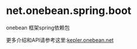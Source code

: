 # net.onebean.spring.boot
onebean 框架spring依赖包



更多介绍和API请参考这里:[kepler.onebean.net](http://kepler.onebean.net/doc/1.1.0.4.RELEASE/b0004#paragraph1)

